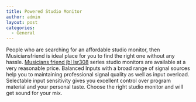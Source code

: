 ```yaml
---
title: Powered Studio Monitor
author: admin
layout: post
categories:
  - General
---
```

People who are searching for an affordable studio monitor, then Musiciansfriend is ideal place for you to find the right one without any hassle. <a href="http://www.musiciansfriend.com/pro-audio/jbl-lsr308-8-powered-studio-monitor">Musicians friend jbl lsr308</a> series studio monitors are available at a very reasonable price. Balanced Inputs with a broad range of signal sources help you to maintaining professional signal quality as well as input overload. Selectable input sensitivity gives you excellent control over program material and your personal taste. Choose the right studio monitor and will get sound for your mix.
